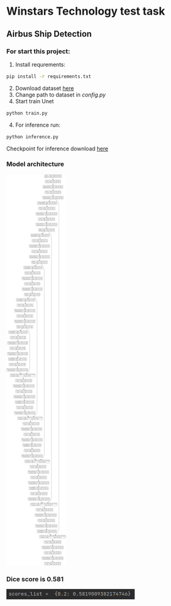# Winstars Technology test task
## Airbus Ship Detection
### For start this project:
1. Install requrements:
```bash
pip install -r requirements.txt
```
2. Download dataset [here](https://www.kaggle.com/competitions/airbus-ship-detection/data)
3. Change path to dataset in *config.py*
3. Start train Unet
```bash
python train.py
```
4. For inference run:
```bash
python inference.py
```
Checkpoint for inference download [here](https://drive.google.com/drive/folders/1ADy68AQLJn4aDMeoiBFE-PsFHOz4IwFi?usp=sharing)

### Model architecture
![Model architecture](https://github.com/SVS97/-winstars_test/blob/main/model.png?raw=true)

### Dice score is 0.581 
![Dice score](https://github.com/SVS97/-winstars_test/blob/main/score.png?raw=true)

